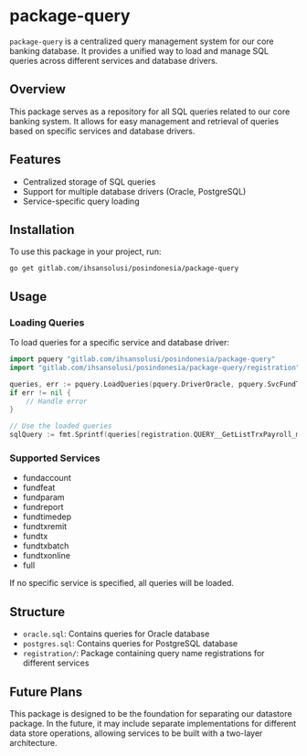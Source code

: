 # package-query

`package-query` is a centralized query management system for our core banking database. It provides a unified way to load and manage SQL queries across different services and database drivers.

## Overview

This package serves as a repository for all SQL queries related to our core banking system. It allows for easy management and retrieval of queries based on specific services and database drivers.

## Features

- Centralized storage of SQL queries
- Support for multiple database drivers (Oracle, PostgreSQL)
- Service-specific query loading

## Installation

To use this package in your project, run:

```
go get gitlab.com/ihsansolusi/posindonesia/package-query
```

## Usage

### Loading Queries

To load queries for a specific service and database driver:

```go
import pquery "gitlab.com/ihsansolusi/posindonesia/package-query"
import "gitlab.com/ihsansolusi/posindonesia/package-query/registration"

queries, err := pquery.LoadQueries(pquery.DriverOracle, pquery.SvcFundTxBatch)
if err != nil {
    // Handle error
}

// Use the loaded queries
sqlQuery := fmt.Sprintf(queries[registration.QUERY__GetListTrxPayroll_main], "core")
```

### Supported Services

- fundaccount
- fundfeat
- fundparam
- fundreport
- fundtimedep
- fundtxremit
- fundtx
- fundtxbatch
- fundtxonline
- full

If no specific service is specified, all queries will be loaded.

## Structure

- `oracle.sql`: Contains queries for Oracle database
- `postgres.sql`: Contains queries for PostgreSQL database
- `registration/`: Package containing query name registrations for different services

## Future Plans

This package is designed to be the foundation for separating our datastore package. In the future, it may include separate implementations for different data store operations, allowing services to be built with a two-layer architecture.
